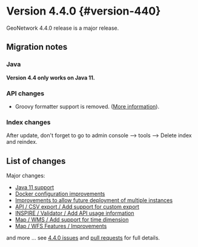 # Version 4.4.0 {#version-440}

GeoNetwork 4.4.0 release is a major release.

## Migration notes

### Java

**Version 4.4 only works on Java 11.**

### API changes

-   Groovy formatter support is removed. ([More information](https://github.com/geonetwork/core-geonetwork/pull/7346)).

### Index changes

After update, don't forget to go to admin console --> tools --> Delete index and reindex.

## List of changes

Major changes:

-   [Java 11 support](https://github.com/geonetwork/core-geonetwork/pull/7186)
-   [Docker configuration improvements](https://github.com/geonetwork/docker-geonetwork/pull/107)
-   [Improvements to allow future deployment of multiple instances](https://github.com/geonetwork/core-geonetwork/pull/7337)
-   [API / CSV export / Add support for custom export](https://github.com/geonetwork/core-geonetwork/pull/7132)
-   [INSPIRE / Validator / Add API usage information](https://github.com/geonetwork/core-geonetwork/pull/7284)
-   [Map / WMS / Add support for time dimension](https://github.com/geonetwork/core-geonetwork/pulls?q=is%3Apr+milestone%3A4.4.0+is%3Aclosed+WMS)
-   [Map / WFS Features / Improvements](https://github.com/geonetwork/core-geonetwork/pull/7000)

  
and more \... see [4.4.0 issues](https://github.com/geonetwork/core-geonetwork/issues?q=is%3Aissue+milestone%3A4.4.0+is%3Aclosed) and [pull requests](https://github.com/geonetwork/core-geonetwork/pulls?page=3&q=is%3Apr+milestone%3A4.4.0+is%3Aclosed) for full details.
